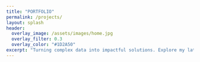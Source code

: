 ```yaml
---
title: "PORTFOLIO"
permalink: /projects/
layout: splash
header:
  overlay_image: /assets/images/home.jpg
  overlay_filter: 0.3
  overlay_color: "#1D2A50"
excerpt: "Turning complex data into impactful solutions. Explore my latest projects across healthcare, fintech, and social impact."
---
```


<style>
.gallery-grid {
  display: grid;
  grid-template-columns: repeat(auto-fit, minmax(250px, 1fr));
  gap: 1.5rem;
  margin-top: 2rem;
}

.gallery-item {
  position: relative;
  overflow: hidden;
  border-radius: 10px;
  cursor: pointer;
}

.gallery-item img {
  width: 100%;
  height: 250px;
  object-fit: cover;
  transition: transform 0.4s ease;
}

.gallery-item:hover img {
  transform: scale(1.05);
}

.gallery-overlay {
  position: absolute;
  top: 0; left: 0;
  width: 100%;
  height: 100%;
  background: rgba(29, 42, 80, 0.6); /* soft navy transparent */
  color: white;
  display: flex;
  align-items: center;
  justify-content: center;
  opacity: 0;
  transition: opacity 0.4s ease;
  font-size: 1.2rem;
  font-weight: bold;
  text-align: center;
  padding: 1rem;
}

.gallery-item:hover .gallery-overlay {
  opacity: 1;
}
</style>
<!--

<div class="gallery-grid">

<a href="https://github.com/TheAEkpo/AEkportfolio/tree/main/Pima-Indian-Diabetes-R" class="gallery-item" target="_blank">
  <img src="https://via.placeholder.com/400x250?text=Pima+Indian+Diabetes" alt="Pima Indian Diabetes Analysis">
  <div class="gallery-overlay">Pima Indian Diabetes (R)</div>
</a>


<a href="https://github.com/TheAEkpo/AEkportfolio/tree/main/Feminence-Cycle-Tracker" class="gallery-item" target="_blank">
  <img src="https://via.placeholder.com/400x250?text=Feminence+Cycle+Tracker" alt="Feminence Cycle Tracker App">
  <div class="gallery-overlay">Feminence Cycle Tracker (C#)</div>
</a>

<a href="https://github.com/TheAEkpo/AEkportfolio/tree/main/Breast-Cancer-XAI" class="gallery-item" target="_blank">
  <img src="https://via.placeholder.com/400x250?text=Breast+Cancer+XAI" alt="Breast Cancer Survival Prediction">
  <div class="gallery-overlay">Breast Cancer Survival (XAI)</div>
</a>


<a href="https://github.com/TheAEkpo/AEkportfolio/tree/main/Ad-Performance-SQL" class="gallery-item" target="_blank">
  <img src="https://via.placeholder.com/400x250?text=Ad+Performance+SQL" alt="Ad Performance Analysis">
  <div class="gallery-overlay">Ad Performance (SQL)</div>
</a>

<a href="https://github.com/TheAEkpo/AEkportfolio/tree/main/Hospital-Readmission-Python" class="gallery-item" target="_blank">
  <img src="https://via.placeholder.com/400x250?text=Hospital+Readmission" alt="Hospital Readmission Prediction">
  <div class="gallery-overlay">Hospital Readmission (Python)</div>
</a>


<a href="https://github.com/TheAEkpo/AEkportfolio/tree/main/Housing-Access-GCGO" class="gallery-item" target="_blank">
  <img src="https://via.placeholder.com/400x250?text=Housing+Access+GCGO" alt="Housing Access Platform">
  <div class="gallery-overlay">Housing Access (GCGO)</div>
</a>


</div>
-->
